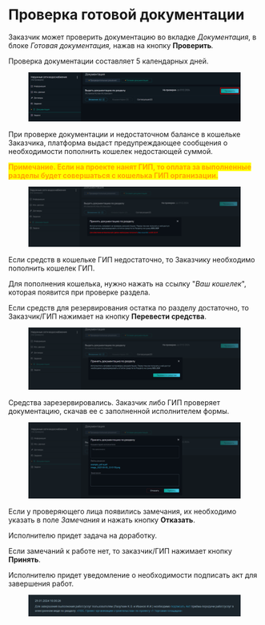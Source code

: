 # Проверка готовой документации

Заказчик может проверить документацию во вкладке _Документация_, в блоке _Готовая документация,_ нажав на кнопку **Проверить**_._

Проверка документации составляет 5 календарных дней.

<figure><img src="../../gitbook/assets/image (121).png" alt=""><figcaption></figcaption></figure>

При проверке документации и недостаточном балансе в кошельке Заказчика, платформа выдаст предупреждающее сообщения о необходимости пополнить кошелек недостающей суммой.

<mark style="color:orange;">**Примечание. Если на проекте нанят ГИП, то оплата за выполненные разделы будет совершаться с кошелька ГИП организации.**</mark>

<figure><img src="../../gitbook/assets/image (122).png" alt=""><figcaption></figcaption></figure>

Если средств в кошельке ГИП недостаточно, то Заказчику необходимо пополнить кошелек ГИП. &#x20;

Для пополнения кошелька, нужно нажать на ссылку "_Ваш кошелек_", которая появится при проверке раздела.

Если средств для резервирования остатка по разделу достаточно, то Заказчик/ГИП нажимает на кнопку **Перевести средства**.

<figure><img src="../../gitbook/assets/image (123).png" alt=""><figcaption></figcaption></figure>

Средства зарезервировались. Заказчик либо ГИП проверяет документацию, скачав ее с заполненной исполнителем формы.

<figure><img src="../../gitbook/assets/image (124).png" alt=""><figcaption></figcaption></figure>

Если у проверяющего лица появились замечания, их необходимо указать в поле _Замечания_ и нажать кнопку **Отказать**.

Исполнителю придет задача на доработку.

Если замечаний к работе нет, то заказчик/ГИП нажимает кнопку **Принять**.&#x20;

Исполнителю придет уведомление о необходимости подписать акт для завершения работ.

<figure><img src="../../gitbook/assets/image (1794).png" alt=""><figcaption></figcaption></figure>
